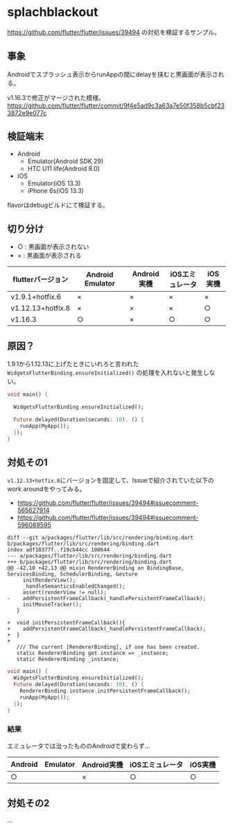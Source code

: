 # splachblackout

https://github.com/flutter/flutter/issues/39494 の対処を検証するサンプル。

## 事象

Androidでスプラッシュ表示からrunAppの間にdelayを挟むと黒画面が表示される。

v1.16.3で修正がマージされた模様。 https://github.com/flutter/flutter/commit/9f4e5ad9c3a63a7e50f358b5cbf233872e9e077c

## 検証端末

- Android
  - Emulator(Android SDK 29)
  - HTC U11 life(Android 8.0)
- iOS
  - Emulator(iOS 13.3)
  - iPhone 6s(iOS 13.3)

flavorはdebugビルドにて検証する。

## 切り分け

- ○ : 黒画面が表示されない
- × : 黒画面が表示される

| flutterバージョン | Android　Emulator | Android実機 |  iOSエミュレータ |  iOS実機 |
| ---- | ---- | ---- | ---- | ---- |
| v1.9.1+hotfix.6 | × | × | × | × |
| v1.12.13+hotfix.8 | × | × | × | ○　|
| v1.16.3 | ○ | × | ○　|  ○　|

## 原因？

1.9.1から1.12.13に上げたときにいれろと言われた `WidgetsFlutterBinding.ensureInitialized()` の処理を入れないと発生しない。

```dart
void main() {

  WidgetsFlutterBinding.ensureInitialized();

  Future.delayed(Duration(seconds: 10), () {
    runApp(MyApp());
  });
}

```

## 対処その1

`v1.12.13+hotfix.8`にバージョンを固定して、Issueで紹介されていた以下のwork aroundをやってみる。

- https://github.com/flutter/flutter/issues/39494#issuecomment-565627914
- https://github.com/flutter/flutter/issues/39494#issuecomment-596089595

```
diff --git a/packages/flutter/lib/src/rendering/binding.dart b/packages/flutter/lib/src/rendering/binding.dart
index adf10377f..f19cb44cc 100644
--- a/packages/flutter/lib/src/rendering/binding.dart
+++ b/packages/flutter/lib/src/rendering/binding.dart
@@ -42,10 +42,13 @@ mixin RendererBinding on BindingBase, ServicesBinding, SchedulerBinding, Gesture
     initRenderView();
     _handleSemanticsEnabledChanged();
     assert(renderView != null);
-    addPersistentFrameCallback(_handlePersistentFrameCallback);
     initMouseTracker();
   }

+  void initPersistentFrameCallback(){
+    addPersistentFrameCallback(_handlePersistentFrameCallback);
+  }
+
   /// The current [RendererBinding], if one has been created.
   static RendererBinding get instance => _instance;
   static RendererBinding _instance;
```

```dart
void main() {
  WidgetsFlutterBinding.ensureInitialized();
  Future.delayed(Duration(seconds: 10), () {
    RendererBinding.instance.initPersistentFrameCallback();
    runApp(MyApp());
  });
}
```

### 結果

エミュレータでは治ったもののAndroidで変わらず...

| Android　Emulator | Android実機 |  iOSエミュレータ |  iOS実機 |
| ---- | ---- | ---- | ---- |
| ○ | × | ○ | ○　|

## 対処その2

...
